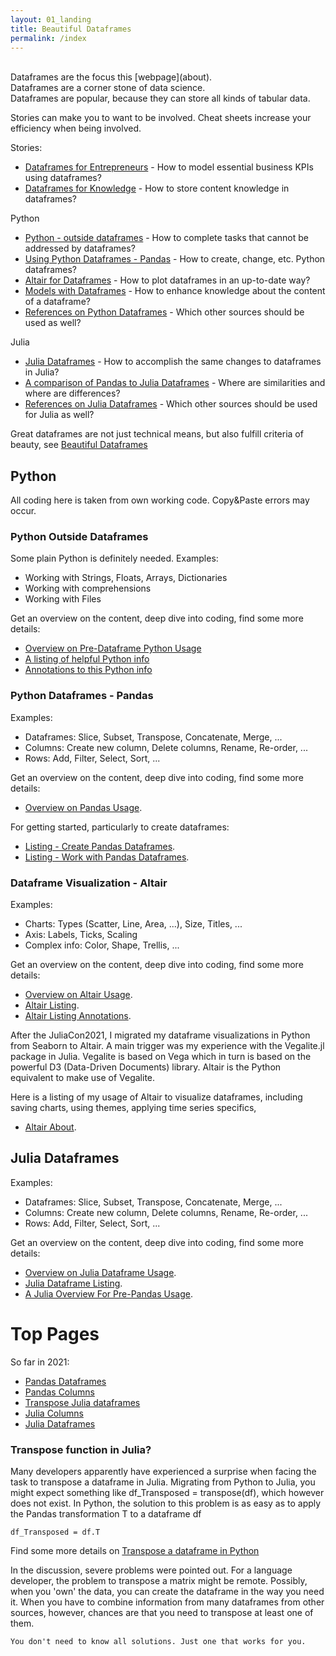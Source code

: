 ```yaml
---
layout: 01_landing
title: Beautiful Dataframes
permalink: /index
---
```

<br>
Dataframes are the focus this [webpage](about).<br>
Dataframes are a corner stone of data science.<br>
Dataframes are popular, because they can store all kinds of tabular data.<br>

Stories can make you to want to be involved. 
Cheat sheets increase your efficiency when being involved.

Stories:
- [Dataframes for Entrepreneurs](entrepreneurs) - How to model essential business KPIs using dataframes?
- [Dataframes for Knowledge]() - How to store content knowledge in dataframes?

Python
- [Python - outside dataframes](python_overview) - How to complete tasks that cannot be addressed by dataframes?
- [Using Python Dataframes - Pandas](pandas) - How to create, change, etc. Python dataframes?
- [Altair for Dataframes](altair_overview) - How to plot dataframes in an up-to-date way?
- [Models with Dataframes](models) - How to enhance knowledge about the content of a dataframe? 
- [References on Python Dataframes](python_references) - Which other sources should be used as well?

Julia
- [Julia Dataframes](julia_df) - How to accomplish the same changes to dataframes in Julia?
- [A comparison of Pandas to Julia Dataframes]() - Where are similarities and where are differences?
- [References on Julia Dataframes](julia_references) - Which other sources should be used for Julia as well?


Great dataframes are not just technical means, but also fulfill criteria of beauty, see [Beautiful Dataframes](beautiful_dataframes)


## Python

All coding here is taken from own working code. Copy&Paste errors may occur.

### Python Outside Dataframes

Some plain Python is definitely needed. Examples:
- Working with Strings, Floats, Arrays, Dictionaries
- Working with comprehensions
- Working with Files

Get an overview on the content, deep dive into coding, find some more details:

- [Overview on Pre-Dataframe Python Usage](python_overview)
- [A listing of helpful Python info](python_listing)
- [Annotations to this Python info](python_annotations)


### Python Dataframes - Pandas

Examples:
- Dataframes: Slice, Subset, Transpose, Concatenate, Merge, ...
- Columns: Create new column, Delete columns, Rename, Re-order, ...
- Rows: Add, Filter, Select, Sort, ...

Get an overview on the content, deep dive into coding, find some more details:

- [Overview on Pandas Usage](pandas).

For getting started, particularly to create dataframes:
- [Listing - Create Pandas Dataframes](listing_pandas).
- [Listing - Work with Pandas Dataframes](listing_pandas_operate).


### Dataframe Visualization - Altair

Examples:
- Charts: Types (Scatter, Line, Area, ...), Size, Titles, ...
- Axis: Labels, Ticks, Scaling
- Complex info: Color, Shape, Trellis, ... 

Get an overview on the content, deep dive into coding, find some more details:

- [Overview on Altair Usage](python_listing).
- [Altair Listing](altair_listing).
- [Altair Listing Annotations](altair_annotations).


After the JuliaCon2021, I migrated my dataframe visualizations in Python from Seaborn to Altair. A main trigger was my experience with the Vegalite.jl package in Julia. Vegalite is based on Vega which in turn is based on the powerful D3 (Data-Driven Documents) library. Altair is the Python equivalent to make use of Vegalite. 

Here is a listing of my usage of Altair to visualize dataframes, including saving charts, using themes, applying time series specifics,

- [Altair About](altair_about).

## Julia Dataframes 

Examples:
- Dataframes: Slice, Subset, Transpose, Concatenate, Merge, ...
- Columns: Create new column, Delete columns, Rename, Re-order, ...
- Rows: Add, Filter, Select, Sort, ...

Get an overview on the content, deep dive into coding, find some more details:

- [Overview on Julia Dataframe Usage](python_listing).
- [Julia Dataframe Listing](pandas_listing).
- [A Julia Overview For Pre-Pandas Usage](python_listing).


# Top Pages

So far in 2021:

- [Pandas Dataframes](pandas)
- [Pandas Columns](pandas_columns)
- [Transpose Julia dataframes](julia_transpose)
- [Julia Columns](julia_columns)
- [Julia Dataframes](julia_df)


### Transpose function in Julia?

Many developers apparently have experienced a surprise when facing the task to transpose a dataframe in Julia. 
Migrating from Python to Julia, you might expect something like df_Transposed = transpose(df), which however does not exist.
In Python, the solution to this problem is as easy as to apply the Pandas transformation T to a dataframe df

>
    df_Transposed = df.T

Find some more details on [Transpose a dataframe in Python](pandas_transpose)

In the discussion, severe problems were pointed out. For a language developer, the problem to transpose a matrix might be remote. Possibly, when you 'own' the data, you can create the dataframe in the way you need it. When you have to combine information from many dataframes from other sources, however, chances are that you need to transpose at least one of them.

>
    You don't need to know all solutions. Just one that works for you.
    